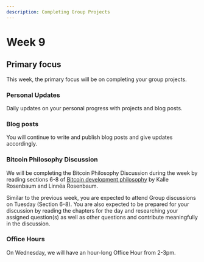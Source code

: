 ```yaml
---
description: Completing Group Projects
---
```


# Week 9

## Primary focus

This week, the primary focus will be on completing your group projects.

### Personal Updates

Daily updates on your personal progress with projects and blog posts.

### Blog posts

You will continue to write and publish blog posts and give updates accordingly.

### Bitcoin Philosophy Discussion

We will be completing the Bitcoin Philosophy Discussion during the week by reading sections 6-8 of [Bitcoin development philosophy](https://rosenbaum.se/btcphil/#\_what\_to\_expect) by Kalle Rosenbaum and Linnéa Rosenbaum.

Similar to the previous week, you are expected to attend Group discussions on Tuesday (Section 6-8). You are also expected to be prepared for your discussion by reading the chapters for the day and researching your assigned question(s) as well as other questions and contribute meaningfully in the discussion.

### Office Hours

On Wednesday, we will have an hour-long Office Hour from 2-3pm.

